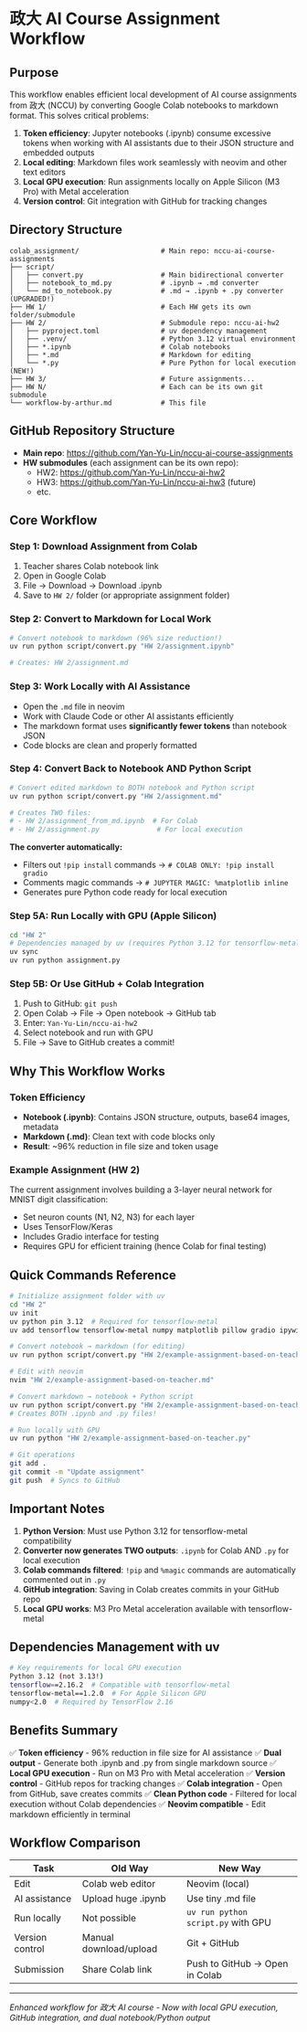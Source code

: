 # 政大 AI Course Assignment Workflow

## Purpose
This workflow enables efficient local development of AI course assignments from 政大 (NCCU) by converting Google Colab notebooks to markdown format. This solves critical problems:
1. **Token efficiency**: Jupyter notebooks (.ipynb) consume excessive tokens when working with AI assistants due to their JSON structure and embedded outputs
2. **Local editing**: Markdown files work seamlessly with neovim and other text editors
3. **Local GPU execution**: Run assignments locally on Apple Silicon (M3 Pro) with Metal acceleration
4. **Version control**: Git integration with GitHub for tracking changes

## Directory Structure
```
colab_assignment/                    # Main repo: nccu-ai-course-assignments
├── script/
│   ├── convert.py                   # Main bidirectional converter
│   ├── notebook_to_md.py            # .ipynb → .md converter
│   └── md_to_notebook.py            # .md → .ipynb + .py converter (UPGRADED!)
├── HW 1/                            # Each HW gets its own folder/submodule
├── HW 2/                            # Submodule repo: nccu-ai-hw2
│   ├── pyproject.toml               # uv dependency management
│   ├── .venv/                       # Python 3.12 virtual environment
│   ├── *.ipynb                      # Colab notebooks
│   ├── *.md                         # Markdown for editing
│   └── *.py                         # Pure Python for local execution (NEW!)
├── HW 3/                            # Future assignments...
├── HW N/                            # Each can be its own git submodule
└── workflow-by-arthur.md            # This file
```

## GitHub Repository Structure
- **Main repo**: https://github.com/Yan-Yu-Lin/nccu-ai-course-assignments
- **HW submodules** (each assignment can be its own repo):
  - HW2: https://github.com/Yan-Yu-Lin/nccu-ai-hw2
  - HW3: https://github.com/Yan-Yu-Lin/nccu-ai-hw3 (future)
  - etc.

## Core Workflow

### Step 1: Download Assignment from Colab
1. Teacher shares Colab notebook link
2. Open in Google Colab
3. File → Download → Download .ipynb
4. Save to `HW 2/` folder (or appropriate assignment folder)

### Step 2: Convert to Markdown for Local Work
```bash
# Convert notebook to markdown (96% size reduction!)
uv run python script/convert.py "HW 2/assignment.ipynb"

# Creates: HW 2/assignment.md
```

### Step 3: Work Locally with AI Assistance
- Open the `.md` file in neovim
- Work with Claude Code or other AI assistants efficiently
- The markdown format uses **significantly fewer tokens** than notebook JSON
- Code blocks are clean and properly formatted

### Step 4: Convert Back to Notebook AND Python Script
```bash
# Convert edited markdown to BOTH notebook and Python script
uv run python script/convert.py "HW 2/assignment.md"

# Creates TWO files:
# - HW 2/assignment_from_md.ipynb  # For Colab
# - HW 2/assignment.py              # For local execution
```

**The converter automatically:**
- Filters out `!pip install` commands → `# COLAB ONLY: !pip install gradio`
- Comments magic commands → `# JUPYTER MAGIC: %matplotlib inline`
- Generates pure Python code ready for local execution

### Step 5A: Run Locally with GPU (Apple Silicon)
```bash
cd "HW 2"
# Dependencies managed by uv (requires Python 3.12 for tensorflow-metal)
uv sync
uv run python assignment.py
```

### Step 5B: Or Use GitHub + Colab Integration
1. Push to GitHub: `git push`
2. Open Colab → File → Open notebook → GitHub tab
3. Enter: `Yan-Yu-Lin/nccu-ai-hw2`
4. Select notebook and run with GPU
5. File → Save to GitHub creates a commit!

## Why This Workflow Works

### Token Efficiency
- **Notebook (.ipynb)**: Contains JSON structure, outputs, base64 images, metadata
- **Markdown (.md)**: Clean text with code blocks only
- **Result**: ~96% reduction in file size and token usage

### Example Assignment (HW 2)
The current assignment involves building a 3-layer neural network for MNIST digit classification:
- Set neuron counts (N1, N2, N3) for each layer
- Uses TensorFlow/Keras
- Includes Gradio interface for testing
- Requires GPU for efficient training (hence Colab for final testing)

## Quick Commands Reference

```bash
# Initialize assignment folder with uv
cd "HW 2"
uv init
uv python pin 3.12  # Required for tensorflow-metal
uv add tensorflow tensorflow-metal numpy matplotlib pillow gradio ipywidgets

# Convert notebook → markdown (for editing)
uv run python script/convert.py "HW 2/example-assignment-based-on-teacher.ipynb"

# Edit with neovim
nvim "HW 2/example-assignment-based-on-teacher.md"

# Convert markdown → notebook + Python script
uv run python script/convert.py "HW 2/example-assignment-based-on-teacher.md"
# Creates BOTH .ipynb and .py files!

# Run locally with GPU
uv run python "HW 2/example-assignment-based-on-teacher.py"

# Git operations
git add .
git commit -m "Update assignment"
git push  # Syncs to GitHub
```

## Important Notes

1. **Python Version**: Must use Python 3.12 for tensorflow-metal compatibility
2. **Converter now generates TWO outputs**: `.ipynb` for Colab AND `.py` for local execution
3. **Colab commands filtered**: `!pip` and `%magic` commands are automatically commented out in `.py`
4. **GitHub integration**: Saving in Colab creates commits in your GitHub repo
5. **Local GPU works**: M3 Pro Metal acceleration available with tensorflow-metal

## Dependencies Management with uv

```bash
# Key requirements for local GPU execution
Python 3.12 (not 3.13!)
tensorflow==2.16.2  # Compatible with tensorflow-metal
tensorflow-metal==1.2.0  # For Apple Silicon GPU
numpy<2.0  # Required by TensorFlow 2.16
```

## Benefits Summary

✅ **Token efficiency** - 96% reduction in file size for AI assistance
✅ **Dual output** - Generate both .ipynb and .py from single markdown source
✅ **Local GPU execution** - Run on M3 Pro with Metal acceleration
✅ **Version control** - GitHub repos for tracking changes
✅ **Colab integration** - Open from GitHub, save creates commits
✅ **Clean Python code** - Filtered for local execution without Colab dependencies
✅ **Neovim compatible** - Edit markdown efficiently in terminal

## Workflow Comparison

| Task | Old Way | New Way |
|------|---------|---------|
| Edit | Colab web editor | Neovim (local) |
| AI assistance | Upload huge .ipynb | Use tiny .md file |
| Run locally | Not possible | `uv run python script.py` with GPU |
| Version control | Manual download/upload | Git + GitHub |
| Submission | Share Colab link | Push to GitHub → Open in Colab |

---
*Enhanced workflow for 政大 AI course - Now with local GPU execution, GitHub integration, and dual notebook/Python output*
